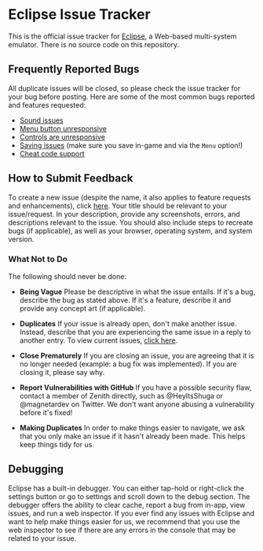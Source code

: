 # Eclipse Issue Tracker
This is the official issue tracker for [Eclipse](https://eclipseemu.me), a Web-based multi-system emulator. There is no source code on this repository.

## Frequently Reported Bugs
All duplicate issues will be closed, so please check the issue tracker for your bug before posting. Here are some of the most common bugs reported and features requested:

- [Sound issues](https://github.com/iGBAEmu/EclipseIssues/issues/36)
- [Menu button unresponsive](https://github.com/iGBAEmu/EclipseIssues/issues/41)
- [Controls are unresponsive](https://github.com/iGBAEmu/EclipseIssues/issues/45)
- [Saving issues](https://github.com/iGBAEmu/EclipseIssues/issues/60) (make sure you save in-game and via the `Menu` option!)
- [Cheat code support](https://github.com/iGBAEmu/EclipseIssues/issues/74)

## How to Submit Feedback
To create a new issue (despite the name, it also applies to feature requests and enhancements), click [here](https://github.com/iGBAEmu/EclipseIssues/issues/new). Your title should be relevant to your issue/request. In your description, provide any screenshots, errors, and descriptions relevant to the issue. You should also include steps to recreate bugs (if applicable), as well as your browser, operating system, and system version.

### What Not to Do

The following should never be done:

- **Being Vague** Please be descriptive in what the issue entails. If it's a bug, describe the bug as stated above. If it's a feature, describe it and provide any concept art (if applicable).

- **Duplicates** If your issue is already open, don't make another issue. Instead, describe that you are experiencing the same issue in a reply to another entry. To view current issues, [click here](https://github.com/iGBAEmu/EclipseIssues/issues).

- **Close Prematurely** If you are closing an issue, you are agreeing that it is no longer needed (example: a bug fix was implemented). If you are closing it, please say why.

- **Report Vulnerabilities with GitHub** If you have a possible security flaw, contact a member of Zenith directly, such as @HeyItsShuga or @magnetardev on Twitter. We don't want anyone abusing a vulnerability before it's fixed!

- **Making Duplicates** In order to make things easier to navigate, we ask that you only make an issue if it hasn't already been made. This helps keep things tidy for us.

## Debugging

Eclipse has a built-in debugger. You can either tap-hold or right-click the settings button or go to settings and scroll down to the debug section. The debugger offers the ability to clear cache, report a bug from in-app, view issues, and run a web inspector. If you ever find any issues with Eclipse and want to help make things easier for us, we recommend that you use the web inspector to see if there are any errors in the console that may be related to your issue.
